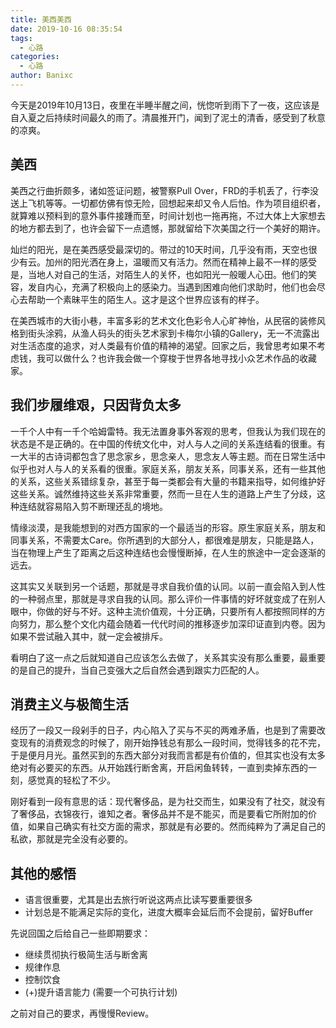 ```yaml
---
title: 美西美西
date: 2019-10-16 08:35:54
tags: 
  - 心路
categories:
  - 心路
author: Banixc
---
```


今天是2019年10月13日，夜里在半睡半醒之间，恍惚听到雨下了一夜，这应该是自入夏之后持续时间最久的雨了。清晨推开门，闻到了泥土的清香，感受到了秋意的凉爽。

## 美西

美西之行曲折颇多，诸如签证问题，被警察Pull Over，FRD的手机丢了，行李没送上飞机等等。一切都仿佛有惊无险，回想起来却又令人后怕。作为项目组织者，就算难以预料到的意外事件接踵而至，时间计划也一拖再拖，不过大体上大家想去的地方都去到了，也许会留下一点遗憾，那就留给下次美国之行一个美好的期许。

灿烂的阳光，是在美西感受最深切的。带过的10天时间，几乎没有雨，天空也很少有云。加州的阳光洒在身上，温暖而又有活力。然而在精神上最不一样的感受是，当地人对自己的生活，对陌生人的关怀，也如阳光一般暖人心田。他们的笑容，发自内心，充满了积极向上的感染力。当遇到困难向他们求助时，他们也会尽心去帮助一个素昧平生的陌生人。这才是这个世界应该有的样子。

在美西城市的大街小巷，丰富多彩的艺术文化色彩令人心旷神怡，从民宿的装修风格到街头涂鸦，从渔人码头的街头艺术家到卡梅尔小镇的Gallery，无一不流露出对生活态度的追求，对人类最有价值的精神的渴望。回家之后，我曾思考如果不考虑钱，我可以做什么？也许我会做一个穿梭于世界各地寻找小众艺术作品的收藏家。

## 我们步履维艰，只因背负太多

一千个人中有一千个哈姆雷特。我无法置身事外客观的思考，但我认为我们现在的状态是不是正确的。在中国的传统文化中，对人与人之间的关系连结看的很重。有一大半的古诗词都包含了思念家乡，思念亲人，思念友人等主题。而在日常生活中似乎也对人与人的关系看的很重。家庭关系，朋友关系，同事关系，还有一些其他的关系，这些关系错综复杂，甚至于每一类都会有大量的书籍来指导，如何维护好这些关系。诚然维持这些关系非常重要，然而一旦在人生的道路上产生了分歧，这种连结就容易陷入剪不断理还乱的境地。

情缘淡漠，是我能想到的对西方国家的一个最适当的形容。原生家庭关系，朋友和同事关系，不需要太Care。你所遇到的大部分人，都很难是朋友，只能是路人，当在物理上产生了距离之后这种连结也会慢慢断掉，在人生的旅途中一定会逐渐的远去。

这其实又关联到另一个话题，那就是寻求自我价值的认同。以前一直会陷入到人性的一种弱点里，那就是寻求自我的认同。那么评价一件事情的好坏就变成了在别人眼中，你做的好与不好。这种主流价值观，十分正确，只要所有人都按照同样的方向努力，那么整个文化内蕴会随着一代代时间的推移逐步加深印证直到内卷。因为如果不尝试融入其中，就一定会被排斥。

看明白了这一点之后就知道自己应该怎么去做了，关系其实没有那么重要，最重要的是自己的提升，当自己变强大之后自然会遇到跟实力匹配的人。

## 消费主义与极简生活

经历了一段又一段剁手的日子，内心陷入了买与不买的两难矛盾，也是到了需要改变现有的消费观念的时候了，刚开始挣钱总有那么一段时间，觉得钱多的花不完，于是便月月光。虽然买到的东西大部分对我而言都是有价值的，但其实也没有太多绝对有必要买的东西。从开始践行断舍离，开启闲鱼转转，一直到卖掉东西的一刻，感觉真的轻松了不少。

刚好看到一段有意思的话：现代奢侈品，是为社交而生，如果没有了社交，就没有了奢侈品，衣锦夜行，谁知之者。奢侈品并不是不能买，而是要看它所附加的价值，如果自己确实有社交方面的需求，那就是有必要的。然而纯粹为了满足自己的私欲，那就是完全没有必要的。

## 其他的感悟

* 语言很重要，尤其是出去旅行听说这两点比读写要重要很多
* 计划总是不能满足实际的变化，进度大概率会延后而不会提前，留好Buffer

先说回国之后给自己一些即期要求：

* 继续贯彻执行极简生活与断舍离
* 规律作息
* 控制饮食
* (+)提升语言能力 (需要一个可执行计划)

之前对自己的要求，再慢慢Review。